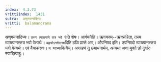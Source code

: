 ```yaml
---
index:  4.3.73
vrittiindex:  1431
sutra:  अणृगयनादिभ्यः
vritti:  balamanorama 
---
```


अणृगयनादिभ्यः। `तस्य व्याख्याने तत्र भवे चे`ति शेषः। आर्गयनैति। ऋगयनम्--ऋक्संहिता, तस्य व्याख्यानस्तत्र भवो वेत्यर्थः। `बह्वचोऽन्तोदात्ता`दिति ठञि प्राप्ते अण्। औपनिषद इति। उपनिषदो व्याख्यानस्तत्र भवो वेत्यर्थः। एवं वैयाकरणः। `न य्वाभ्या`मित्यैच्। अण्ग्रहणं तु छबाधनार्थम्, अन्यथा अणा मुक्ते छो दुर्वारः स्यादित्याहुः।

